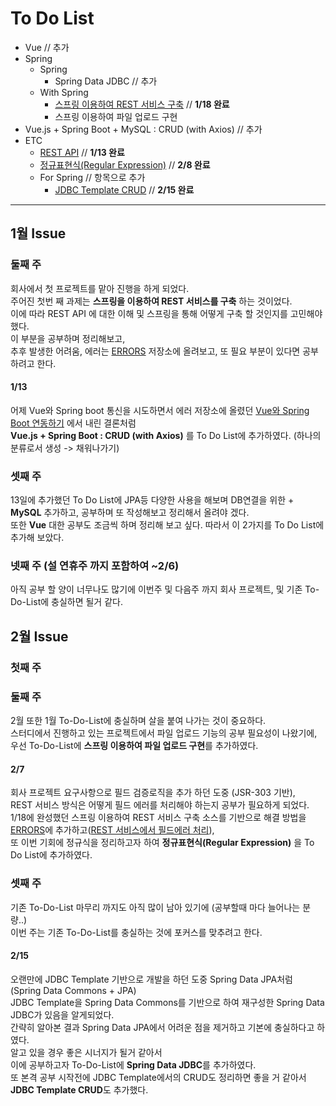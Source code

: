 # To Do List

+ Vue // 추가
+ Spring
    + Spring
        + Spring Data JDBC // 추가
    + With Spring 
        + [스프링 이용하여 REST 서비스 구축](../withSpring/스프링-이용하여-REST-서비스-구축.md) // **1/18 완료**
        + 스프링 이용하여 파일 업로드 구현
+ Vue.js + Spring Boot + MySQL : CRUD (with Axios) // 추가
+ ETC 
    + [REST API](../etc/restApi.md)  // **1/13 완료** 
    + [정규표현식(Regular Expression)](../etc/patternMatching.md) // **2/8 완료** 
    + For Spring // 항목으로 추가
        + [JDBC Template CRUD](../etc/JDBC-Template-CRUD(Feat-인메모리-DB-Schema-및-Data-초기설정).md) // **2/15 완료**

-----

## 1월 Issue

### 둘째 주

회사에서 첫 프로젝트를 맡아 진행을 하게 되었다. <br>
주어진 첫번 째 과제는 **스프링을 이용하여 REST 서비스를 구축** 하는 것이었다. <br>
이에 따라 REST API 에 대한 이해 및 스프링을 통해 어떻게 구축 할 것인지를 고민해야했다. <br>
이 부분을 공부하며 정리해보고, <br>
추후 발생한 어려움, 에러는 [ERRORS](https://github.com/hyungoo7703/ERRORS) 저장소에 올려보고, 또 필요 부분이 있다면 공부하려고 한다.

#### 1/13

어제 Vue와 Spring boot 통신을 시도하면서 에러 저장소에 올렸던 [Vue와 Spring Boot 연동하기](https://github.com/hyungoo7703/ERRORS/blob/main/22-01/01-12-Vue%EC%99%80-Spring-Boot-%EC%97%B0%EB%8F%99%ED%95%98%EA%B8%B0.md) 에서 내린 결론처럼 <br>
**Vue.js + Spring Boot : CRUD (with Axios)** 를 To Do List에 추가하였다. (하나의 분류로서 생성 -> 채워나가기)

### 셋째 주

13일에 추가했던 To Do List에 JPA등 다양한 사용을 해보며 DB연결을 위한 + **MySQL** 추가하고, 공부하며 또 작성해보고 정리해서 올려야 겠다. <br>
또한 **Vue** 대한 공부도 조금씩 하며 정리해 보고 싶다. 따라서 이 2가지를 To Do List에 추가해 보았다.

### 넷째 주 (설 연휴주 까지 포함하여 ~2/6)

아직 공부 할 양이 너무나도 많기에 이번주 및 다음주 까지 회사 프로젝트, 및 기존 To-Do-List에 충실하면 될거 같다.

## 2월 Issue

### 첫째 주

### 둘째 주

2월 또한 1월 To-Do-List에 충실하며 살을 붙여 나가는 것이 중요하다. <br>
스터디에서 진행하고 있는 프로젝트에서 파일 업로드 기능의 공부 필요성이 나왔기에, <br>
우선 To-Do-List에 **스프링 이용하여 파일 업로드 구현**를 추가하였다.

#### 2/7

회사 프로젝트 요구사항으로 필드 검증로직을 추가 하던 도중 (JSR-303 기반), <br>
REST 서비스 방식은 어떻게 필드 에러를 처리해야 하는지 공부가 필요하게 되었다. <br>
1/18에 완성했던 스프링 이용하여 REST 서비스 구축 소스를 기반으로 해결 방법을 [ERRORS](https://github.com/hyungoo7703/ERRORS)에 추가하고([REST 서비스에서 필드에러 처리](https://github.com/hyungoo7703/ERRORS/blob/main/22-02/02-07-REST-%EC%84%9C%EB%B9%84%EC%8A%A4%EC%97%90%EC%84%9C-%ED%95%84%EB%93%9C%EC%97%90%EB%9F%AC-%EC%B2%98%EB%A6%AC.md)), <br>
또 이번 기회에 정규식을 정리하고자 하여 **정규표현식(Regular Expression)** 을 To Do List에 추가하였다.

### 셋째 주

기존 To-Do-List 마무리 까지도 아직 많이 남아 있기에 (공부할때 마다 늘어나는 분량..) <br>
이번 주는 기존 To-Do-List를 충실하는 것에 포커스를 맞추려고 한다. 

#### 2/15

오랜만에 JDBC Template 기반으로 개발을 하던 도중 Spring Data JPA처럼 (Spring Data Commons + JPA) <br>
JDBC Template을 Spring Data Commons를 기반으로 하여 재구성한 Spring Data JDBC가 있음을 알게되었다. <br>
간략히 알아본 결과 Spring Data JPA에서 어려운 점을 제거하고 기본에 충실하다고 하였다. <br>
알고 있을 경우 좋은 시너지가 될거 같아서 <br>
이에 공부하고자 To-Do-List에 **Spring Data JDBC**를 추가하였다. <br>
또 본격 공부 시작전에 JDBC Template에서의 CRUD도 정리하면 좋을 거 같아서 **JDBC Template CRUD**도 추가했다.
